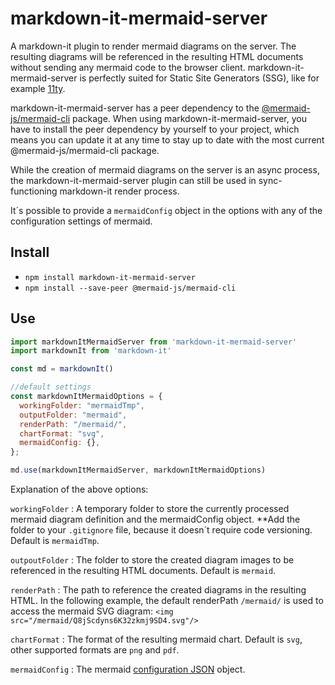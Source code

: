 # markdown-it-mermaid-server

A markdown-it plugin to render mermaid diagrams on the server. The resulting diagrams will be referenced in the resulting HTML documents without sending any mermaid code to the browser client. markdown-it-mermaid-server is perfectly suited for Static Site Generators (SSG), like for example [11ty](https://www.11ty.dev).

markdown-it-mermaid-server has a peer dependency to the [@mermaid-js/mermaid-cli](https://www.npmjs.com/package/@mermaid-js/mermaid-cli/) package. When using markdown-it-mermaid-server, you have to install the peer dependency by yourself to your project, which means you can update it at any time to stay up to date with the most current @mermaid-js/mermaid-cli package.

While the creation of mermaid diagrams on the server is an async process, the markdown-it-mermaid-server plugin can still be used in sync-functioning markdown-it render process.

It´s possible to provide a `mermaidConfig` object in the options with any of the configuration settings of mermaid.

## Install

- `npm install markdown-it-mermaid-server`
- `npm install --save-peer @mermaid-js/mermaid-cli`

## Use

```js
import markdownItMermaidServer from 'markdown-it-mermaid-server'
import markdownIt from 'markdown-it'

const md = markdownIt()

//default settings
const markdownItMermaidOptions = {
  workingFolder: "mermaidTmp",
  outputFolder: "mermaid",
  renderPath: "/mermaid/",
  chartFormat: "svg",
  mermaidConfig: {},
};

md.use(markdownItMermaidServer, markdownItMermaidOptions)
```

Explanation of the above options:

`workingFolder`
: A temporary folder to store the currently processed mermaid diagram definition and the mermaidConfig object. **Add the folder to your `.gitignore` file, because it doesn´t require code versioning. Default is `mermaidTmp`.

`outpoutFolder`
: The folder to store the created diagram images to be referenced in the resulting HTML documents. Default is `mermaid`.

`renderPath`
: The path to reference the created diagrams in the resulting HTML. In the following example, the default renderPath `/mermaid/` is used to access the mermaid SVG diagram: `<img src="/mermaid/Q8jScdyns6K32zkmj9SD4.svg"/>`

`chartFormat`
: The format of the resulting mermaid chart. Default is `svg`, other supported formats are `png` and `pdf`.

`mermaidConfig`
: The mermaid [configuration JSON](https://mermaid.js.org/config/schema-docs/config.html) object.
